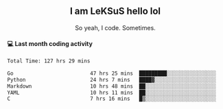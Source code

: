 <h2 align="center">I am LeKSuS hello lol</h2>
<p align="center">So yeah, I code. Sometimes.</p>

#### :computer: Last month coding activity
<!--START_SECTION:waka-->

```txt
Total Time: 127 hrs 29 mins

Go                         47 hrs 25 mins  █████████░░░░░░░░░░░░░░░░   36.26 %
Python                     24 hrs 7 mins   ████▓░░░░░░░░░░░░░░░░░░░░   18.44 %
Markdown                   10 hrs 48 mins  ██░░░░░░░░░░░░░░░░░░░░░░░   08.27 %
YAML                       10 hrs 11 mins  ██░░░░░░░░░░░░░░░░░░░░░░░   07.79 %
C                          7 hrs 16 mins   █▒░░░░░░░░░░░░░░░░░░░░░░░   05.56 %
```

<!--END_SECTION:waka-->
